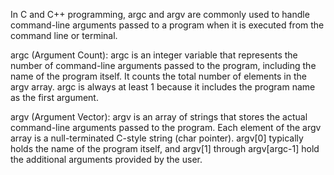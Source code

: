 In C and C++ programming, argc and argv are commonly used to handle command-line arguments passed to a program when it is executed from the command line or terminal.

argc (Argument Count): argc is an integer variable that represents the number of command-line arguments passed to the program, including the name of the program itself. It counts the total number of elements in the argv array. argc is always at least 1 because it includes the program name as the first argument.

argv (Argument Vector): argv is an array of strings that stores the actual command-line arguments passed to the program. Each element of the argv array is a null-terminated C-style string (char pointer). argv[0] typically holds the name of the program itself, and argv[1] through argv[argc-1] hold the additional arguments provided by the user.
